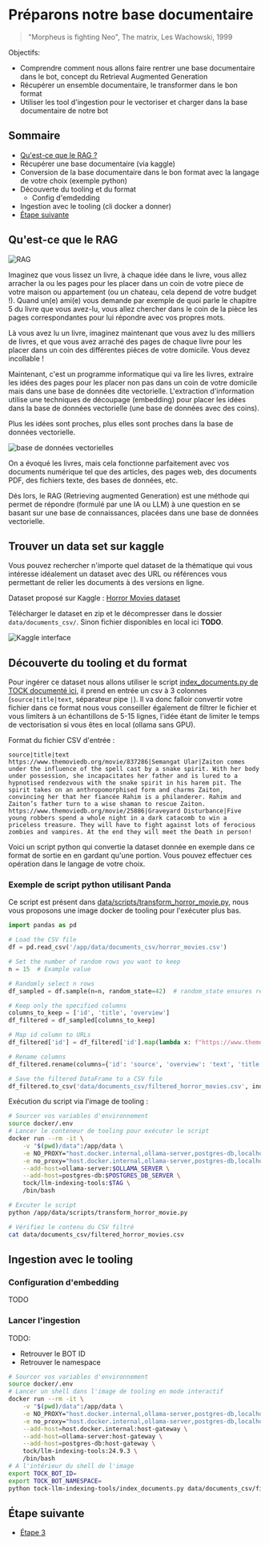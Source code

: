 # Préparons notre base documentaire


> "Morpheus is fighting Neo", The matrix, Les Wachowski, 1999

Objectifs:
- Comprendre comment nous allons faire rentrer une base documentaire dans le bot, concept du Retrieval Augmented Generation
- Récupérer un ensemble documentaire, le transformer dans le bon format
- Utiliser les tool d'ingestion pour le vectoriser et charger dans la base documentaire de notre bot

## Sommaire

- [Qu'est-ce que le RAG ?](#qu-est--ce-que-le-rag-?)
- Récupérer une base documentaire (via kaggle)
- Conversion de la base documentaire dans le bon format avec la langage de votre choix (exemple python)
- Découverte du tooling et du format
  - Config d'emdedding
- Ingestion avec le tooling (cli docker a donner)
- [Étape suivante](#étape-suivante)

## Qu'est-ce que le RAG
<img src="img/rag.png" alt="RAG">

Imaginez que vous lissez un livre, à chaque idée dans le livre, vous allez arracher la ou les pages pour les placer 
dans un coin de votre piece de votre maison ou appartement (ou un chateau, cela depend de votre budget !). 
Quand un(e) ami(e) vous demande par exemple de quoi parle le chapitre 5 du livre que vous avez-lu, vous allez chercher 
dans le coin de la pièce les pages correspondantes pour lui répondre avec vos propres mots.

Là vous avez lu un livre, imaginez maintenant que vous avez lu des milliers de livres, et que vous avez arraché des 
pages de chaque livre pour les placer dans un coin des différentes piéces de votre domicile. Vous devez incollable !

Maintenant, c'est un programme informatique qui va lire les livres, extraire les idées des pages pour les placer non pas 
dans un coin de votre domicile mais dans une base de données dite vectorielle.
L'extraction d'information utilise une techniques de découpage (embedding) pour placer les idées dans la base de 
données vectorielle (une base de données avec des coins).

Plus les idées sont proches, plus elles sont proches dans la base de données vectorielle.

<img src="img/vector_database.png" alt="base de données vectorielles">

On a évoqué les livres, mais cela fonctionne parfaitement avec vos documents numérique tel que des articles, des pages web, des documents PDF, des fichiers texte, des bases de données, etc.

Dés lors, le RAG (Retrieving augmented Generation) est une méthode qui permet de répondre (formulé par une IA ou LLM) à une question en se basant sur une base de connaissances, placées dans une base de données vectorielle.


## Trouver un data set sur kaggle

Vous pouvez rechercher n'importe quel dataset de la thématique qui vous intéresse idéalement un dataset avec des URL ou références vous permettant de relier les documents à des versions en ligne.

Dataset proposé sur Kaggle : [Horror Movies dataset](https://www.kaggle.com/datasets/sujaykapadnis/horror-movies-dataset/data) 

Télécharger le dataset en zip et le décompresser dans le dossier `data/documents_csv/`.
Sinon fichier disponibles en local ici **TODO**.

![Kaggle interface](./img/kaggle_download_as_zip.png "Télécharger le dataset")


## Découverte du tooling et du format

Pour ingérer ce dataset nous allons utiliser le script [index_documents.py de TOCK documenté ici](https://github.com/theopenconversationkit/tock/tree/master/gen-ai/orchestrator-server/src/main/python/tock-llm-indexing-tools#documents-indexing), il prend en entrée un csv à 3 colonnes (`source|title|text`, séparateur pipe `|`). Il va donc falloir convertir votre fichier dans ce format nous vous conseiller également de filtrer le fichier et vous limiters à un échantillons de 5-15 lignes, l'idée étant de limiter le temps de vectorisation si vous êtes en local (ollama sans GPU).

Format du fichier CSV d'entrée :
```csv
source|title|text
https://www.themoviedb.org/movie/837286|Semangat Ular|Zaiton comes under the influence of the spell cast by a snake spirit. With her body under possession, she incapacitates her father and is lured to a hypnotised rendezvous with the snake spirit in his harem pit. The spirit takes on an anthropomorphised form and charms Zaiton, convincing her that her fiancée Rahim is a philanderer. Rahim and Zaiton’s father turn to a wise shaman to rescue Zaiton.
https://www.themoviedb.org/movie/25886|Graveyard Disturbance|Five young robbers spend a whole night in a dark catacomb to win a priceless treasure. They will have to fight against lots of ferocious zombies and vampires. At the end they will meet the Death in person!
```

Voici un script python qui convertie la dataset donnée en exemple dans ce format de sortie en en gardant qu'une portion. Vous pouvez effectuer ces opération dans le langage de votre choix.

### Exemple de script python utilisant Panda

Ce script est présent dans [data/scripts/transform_horror_movie.py](./data/scripts/transform_horror_movie.py), nous vous proposons une image docker de tooling pour l'exécuter plus bas.

```python
import pandas as pd

# Load the CSV file
df = pd.read_csv('/app/data/documents_csv/horror_movies.csv')

# Set the number of random rows you want to keep
n = 15  # Example value

# Randomly select n rows
df_sampled = df.sample(n=n, random_state=42)  # random_state ensures reproducibility

# Keep only the specified columns
columns_to_keep = ['id', 'title', 'overview']
df_filtered = df_sampled[columns_to_keep]

# Map id column to URLs
df_filtered['id'] = df_filtered['id'].map(lambda x: f"https://www.themoviedb.org/movie/{x}")

# Rename columns
df_filtered.rename(columns={'id': 'source', 'overview': 'text', 'title': 'title'}, inplace=True)

# Save the filtered DataFrame to a CSV file
df_filtered.to_csv('data/documents_csv/filtered_horror_movies.csv', index=False, sep='|')

```

Exécution du script via l'image de tooling :
```bash
# Sourcer vos variables d'environnement
source docker/.env
# Lancer le conteneur de tooling pour exécuter le script
docker run --rm -it \
    -v "$(pwd)/data":/app/data \
    -e NO_PROXY="host.docker.internal,ollama-server,postgres-db,localhost" \
    -e no_proxy="host.docker.internal,ollama-server,postgres-db,localhost" \
    --add-host=ollama-server:$OLLAMA_SERVER \
    --add-host=postgres-db:$POSTGRES_DB_SERVER \
    tock/llm-indexing-tools:$TAG \
    /bin/bash

# Excuter le script
python /app/data/scripts/transform_horror_movie.py

# Vérifiez le contenu du CSV filtré
cat data/documents_csv/filtered_horror_movies.csv
```

## Ingestion avec le tooling

### Configuration d'embedding

TODO

### Lancer l'ingestion

TODO:
- Retrouver le BOT ID
- Retrouver le namespace

```bash
# Sourcer vos variables d'environnement
source docker/.env
# Lancer un shell dans l'image de tooling en mode interactif
docker run --rm -it \
    -v "$(pwd)/data":/app/data \
    -e NO_PROXY="host.docker.internal,ollama-server,postgres-db,localhost" \
    -e no_proxy="host.docker.internal,ollama-server,postgres-db,localhost" \
    --add-host=host.docker.internal:host-gateway \
    --add-host=ollama-server:host-gateway \
    --add-host=postgres-db:host-gateway \
    tock/llm-indexing-tools:24.9.3 \
    /bin/bash
# A l'intérieur du shell de l'image
export TOCK_BOT_ID=
export TOCK_BOT_NAMESPACE=
python tock-llm-indexing-tools/index_documents.py data/documents_csv/filtered_horror_movies.csv <NAMESPACE> <BOT-ID> data/configurations/embeddings_ollama_settings.json data/configurations/vector_store_pgvector_settings.json 5000 -v
```


## Étape suivante

- [Étape 3](step_3.md)
